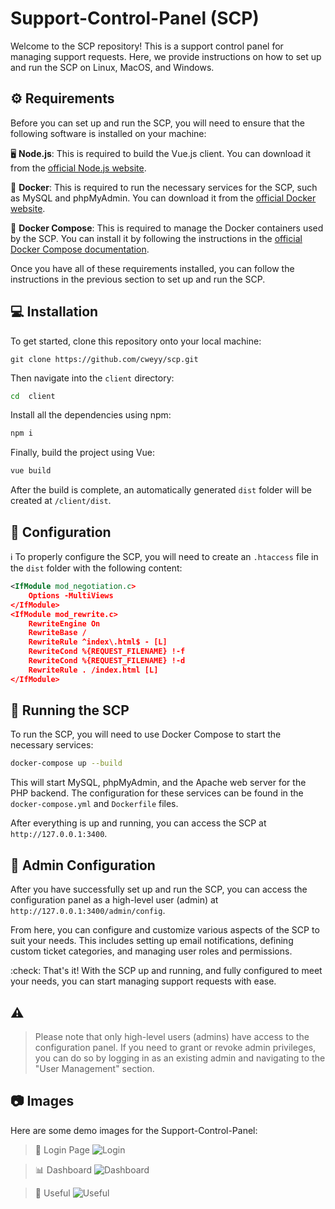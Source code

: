 
# Support-Control-Panel (SCP)

Welcome to the SCP repository! This is a support control panel for managing support requests. Here, we provide instructions on how to set up and run the SCP on Linux, MacOS, and Windows.

## :gear: Requirements

Before you can set up and run the SCP, you will need to ensure that the following software is installed on your machine:

:desktop_computer: **Node.js**: This is required to build the Vue.js client. You can download it from the [official Node.js website](https://nodejs.org/en/).
    
:whale: **Docker**: This is required to run the necessary services for the SCP, such as MySQL and phpMyAdmin. You can download it from the [official Docker website](https://www.docker.com/).
    
:whale: **Docker Compose**: This is required to manage the Docker containers used by the SCP. You can install it by following the instructions in the [official Docker Compose documentation](https://docs.docker.com/compose/install/).
    

Once you have all of these requirements installed, you can follow the instructions in the previous section to set up and run the SCP.

## :computer: Installation

To get started, clone this repository onto your local machine:

`git clone https://github.com/cweyy/scp.git`

Then navigate into the `client` directory:

```bash
cd  client
```

Install all the dependencies using npm:

```bash
npm i
```

Finally, build the project using Vue:

```bash
vue build
```

After the build is complete, an automatically generated `dist` folder will be created at `/client/dist`.

## :wrench: Configuration

:information_source: To properly configure the SCP, you will need to create an `.htaccess` file in the `dist` folder with the following content:

```xml
<IfModule mod_negotiation.c>
	Options -MultiViews
</IfModule>
<IfModule mod_rewrite.c>
	RewriteEngine On
	RewriteBase /
	RewriteRule ^index\.html$ - [L]
	RewriteCond %{REQUEST_FILENAME} !-f
	RewriteCond %{REQUEST_FILENAME} !-d
	RewriteRule . /index.html [L]
</IfModule>
```

## :rocket: Running the SCP

To run the SCP, you will need to use Docker Compose to start the necessary services:

```bash
docker-compose up --build
```

This will start MySQL, phpMyAdmin, and the Apache web server for the PHP backend. The configuration for these services can be found in the `docker-compose.yml` and `Dockerfile` files.

After everything is up and running, you can access the SCP at `http://127.0.0.1:3400`.

## :floppy_disk: Admin Configuration

After you have successfully set up and run the SCP, you can access the configuration panel as a high-level user (admin) at `http://127.0.0.1:3400/admin/config`.

From here, you can configure and customize various aspects of the SCP to suit your needs. This includes setting up email notifications, defining custom ticket categories, and managing user roles and permissions.

:check: That's it! With the SCP up and running, and fully configured to meet your needs, you can start managing support requests with ease.

## :warning:
> Please note that only high-level users (admins) have access to the configuration panel. If you need to grant or revoke admin privileges, you can do so by logging in as an existing admin and navigating to the "User Management" section.

## 📷 Images

Here are some demo images for the Support-Control-Panel:


> :closed_lock_with_key: Login Page
![Login](https://i.ibb.co/zRCqDqb/image.png)

> :bar_chart: Dashboard
![Dashboard](https://i.ibb.co/5vnMgXz/image.png)

> :link: Useful
![Useful](https://i.ibb.co/4V7r7q6/image.png)
